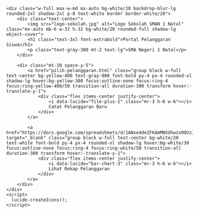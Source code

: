 <!DOCTYPE html>
<html lang="id">
<head>
    <meta charset="UTF-8">
    <meta name="viewport" content="width=device-width, initial-scale=1.0">
    <title>Portal Pelanggaran Siswa - SMAN 1 Natal</title>
    <script src="https://cdn.tailwindcss.com"></script>
    <link rel="preconnect" href="https://fonts.googleapis.com">
    <link rel="preconnect" href="https://fonts.gstatic.com" crossorigin>
    <link href="https://fonts.googleapis.com/css2?family=Plus+Jakarta+Sans:wght@400;500;700;800&display=swap" rel="stylesheet">
    <script src="https://unpkg.com/lucide@latest"></script>
    <style>
        body {
            font-family: 'Plus Jakarta Sans', sans-serif;
        }
    </style>
</head>
<body class="bg-gradient-to-br from-gray-900 to-gray-800 min-h-screen flex items-center justify-center p-4">

    <div class="w-full max-w-md mx-auto bg-white/10 backdrop-blur-lg rounded-2xl shadow-2xl p-8 text-white border border-white/20">
        <div class="text-center">
            <img src="logo-sekolah.jpg" alt="Logo Sekolah SMAN 1 Natal" class="mx-auto mb-6 w-32 h-32 bg-white/20 rounded-full shadow-lg object-cover">
            <h1 class="text-3xl font-extrabold">Portal Pelanggaran Siswa</h1>
            <p class="text-gray-300 mt-2 text-lg">SMA Negeri 1 Natal</p>
        </div>

        <div class="mt-10 space-y-5">
            <a href="pilih-pelanggaran.html" class="group block w-full text-center bg-yellow-400 text-gray-900 font-bold py-4 px-4 rounded-xl shadow-lg hover:bg-yellow-300 focus:outline-none focus:ring-4 focus:ring-yellow-400/50 transition-all duration-300 transform hover:-translate-y-1">
                <div class="flex items-center justify-center">
                    <i data-lucide="file-plus-2" class="mr-3 h-6 w-6"></i>
                    Catat Pelanggaran Baru
                </div>
            </a>

            <a href="https://docs.google.com/spreadsheets/d/1ANxe4deZFKAmMNSUhwzx0QVzJfZzgX1bqefxU0AmPJ4/edit#gid=157047955" target="_blank" class="group block w-full text-center bg-white/20 text-white font-bold py-4 px-4 rounded-xl shadow-lg hover:bg-white/30 focus:outline-none focus:ring-4 focus:ring-white/50 transition-all duration-300 transform hover:-translate-y-1">
                <div class="flex items-center justify-center">
                    <i data-lucide="bar-chart-3" class="mr-3 h-6 w-6"></i>
                    Lihat Rekap Pelanggaran
                </div>
            </a>
        </div>
    </div>
    <script>
      lucide.createIcons();
    </script>
</body>
</html>
